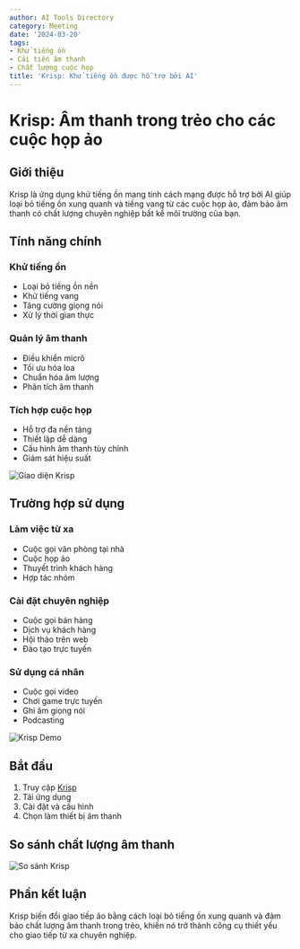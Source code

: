 ```yaml
---
author: AI Tools Directory
category: Meeting
date: '2024-03-20'
tags:
- Khử tiếng ồn
- Cải tiến âm thanh
- Chất lượng cuộc họp
title: 'Krisp: Khử tiếng ồn được hỗ trợ bởi AI'
---
```


# Krisp: Âm thanh trong trẻo cho các cuộc họp ảo

## Giới thiệu

Krisp là ứng dụng khử tiếng ồn mang tính cách mạng được hỗ trợ bởi AI giúp loại bỏ tiếng ồn xung quanh và tiếng vang từ các cuộc họp ảo, đảm bảo âm thanh có chất lượng chuyên nghiệp bất kể môi trường của bạn.

## Tính năng chính

### Khử tiếng ồn
- Loại bỏ tiếng ồn nền
- Khử tiếng vang
- Tăng cường giọng nói
- Xử lý thời gian thực

### Quản lý âm thanh
- Điều khiển micrô
- Tối ưu hóa loa
- Chuẩn hóa âm lượng
- Phân tích âm thanh

### Tích hợp cuộc họp
- Hỗ trợ đa nền tảng
- Thiết lập dễ dàng
- Cấu hình âm thanh tùy chỉnh
- Giám sát hiệu suất

![Giao diện Krisp](/imgs/krisp/interface.jpg)

## Trường hợp sử dụng

### Làm việc từ xa
- Cuộc gọi văn phòng tại nhà
- Cuộc họp ảo
- Thuyết trình khách hàng
- Hợp tác nhóm

### Cài đặt chuyên nghiệp
- Cuộc gọi bán hàng
- Dịch vụ khách hàng
- Hội thảo trên web
- Đào tạo trực tuyến

### Sử dụng cá nhân
- Cuộc gọi video
- Chơi game trực tuyến
- Ghi âm giọng nói
- Podcasting

![Krisp Demo](/imgs/krisp/demo.jpg)

## Bắt đầu

1. Truy cập [Krisp](https://krisp.ai)
2. Tải ứng dụng
3. Cài đặt và cấu hình
4. Chọn làm thiết bị âm thanh

## So sánh chất lượng âm thanh

![So sánh Krisp](/imgs/krisp/comparison.jpg)

## Phần kết luận

Krisp biến đổi giao tiếp ảo bằng cách loại bỏ tiếng ồn xung quanh và đảm bảo chất lượng âm thanh trong trẻo, khiến nó trở thành công cụ thiết yếu cho giao tiếp từ xa chuyên nghiệp.
